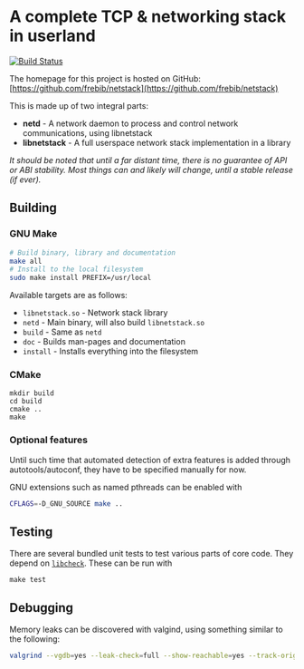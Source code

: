 # A complete TCP & networking stack in userland
[![Build Status](https://drone.adam-ant.co.uk/api/badges/frebib/netd/status.svg)](https://drone.adam-ant.co.uk/frebib/netd)

The homepage for this project is hosted on GitHub: [https://github.com/frebib/netstack](https://github.com/frebib/netstack)

This is made up of two integral parts:

* **netd** - A network daemon to process and control network communications, using libnetstack
* **libnetstack** - A full userspace network stack implementation in a library

_It should be noted that until a far distant time, there is no guarantee of API or ABI stability. Most things can and likely will change, until a stable release (if ever)._

## Building

### GNU Make
```bash
# Build binary, library and documentation
make all
# Install to the local filesystem
sudo make install PREFIX=/usr/local
```

Available targets are as follows:

* `libnetstack.so`  - Network stack library
* `netd`            - Main binary, will also build `libnetstack.so`
* `build`           - Same as `netd`
* `doc`             - Builds man-pages and documentation
* `install`         - Installs everything into the filesystem

### CMake
```
mkdir build
cd build
cmake ..
make
```

### Optional features

Until such time that automated detection of extra features is added through autotools/autoconf, they have to be specified manually for now.

GNU extensions such as named pthreads can be enabled with 
```sh
CFLAGS=-D_GNU_SOURCE make ..
```

## Testing

There are several bundled unit tests to test various parts of core code. They depend on [`libcheck`](https://github.com/libcheck/check).
These can be run with
```
make test
```

## Debugging

Memory leaks can be discovered with valgind, using something similar to the following:
```sh
valgrind --vgdb=yes --leak-check=full --show-reachable=yes --track-origins=yes ./netd
```
